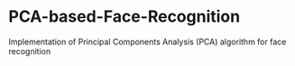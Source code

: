 # PCA-based-Face-Recognition
Implementation of Principal Components Analysis (PCA) algorithm for face recognition
